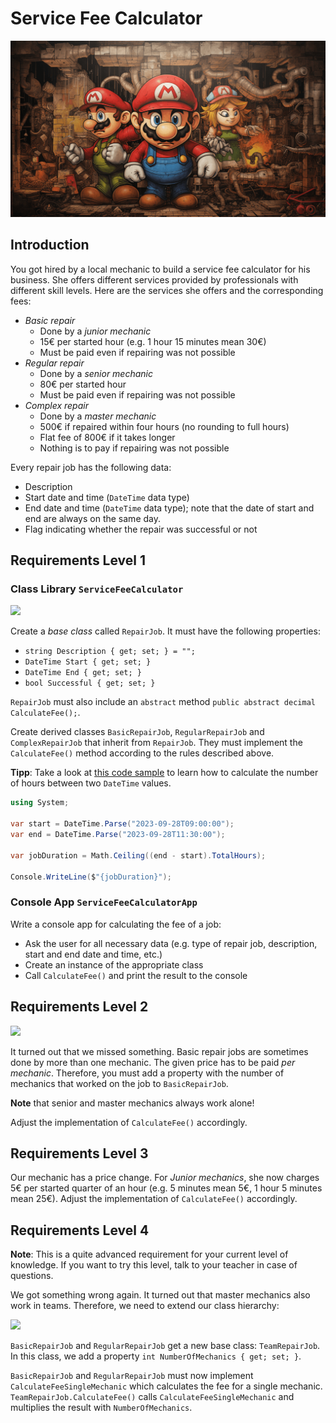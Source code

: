 # Service Fee Calculator

![Hero image](./hero.png)

## Introduction

You got hired by a local mechanic to build a service fee calculator for his business. She offers different services provided by professionals with different skill levels. Here are the services she offers and the corresponding fees:

* *Basic repair*
    * Done by a *junior mechanic*
    * 15€ per started hour (e.g. 1 hour 15 minutes mean 30€)
    * Must be paid even if repairing was not possible
* *Regular repair*
    * Done by a *senior mechanic*
    * 80€ per started hour
    * Must be paid even if repairing was not possible
* *Complex repair*
    * Done by a *master mechanic*
    * 500€ if repaired within four hours (no rounding to full hours)
    * Flat fee of 800€ if it takes longer
    * Nothing is to pay if repairing was not possible

Every repair job has the following data:

- Description
- Start date and time (`DateTime` data type)
- End date and time (`DateTime` data type); note that the date of start and end are always on the same day.
- Flag indicating whether the repair was successful or not

## Requirements Level 1

### Class Library `ServiceFeeCalculator`

[![](https://mermaid.ink/img/pako:eNp9ksFuwjAMhl8lymmTYAy6Fah2GrDDpF1gp6kXN3HbSGlTJc40xPruS4GBVjF8SfT7c-zY3nFhJPKECw3OLRUUFqq0ZsHW2ICyryZjT9_DIXsGp8RJu4issfAa7HVoYapG41cP2qc_o7uD2pkjq-qCLdEJqxpSpj77lkD4ripkGwJLF_RVLc9qZoxmGy8EOpd7fXC0vSITBllICYKYRKEq0GwBWoR_Eb4g3twe-L_dSK6y_bZcp_v9-Z_mA16hrUDJML99x1JOJVaY8iRcJebgNaU8rduA-kaG0JVUZCxPctAOBxw8mc22Fjwh6_EXOq7BidIGJIagHadt0y1LoRyFJ4Wpc1V0urc6yCVR45LRqHPfFYpKn90JU42ckmWYT_k5j0fxJJ7BJMJ4GsFjFEmRjeezfPIwzuX0fjwB3rYD3kD9Ycy5ANxX_Xbc1O5ofwBI4Oa_?type=png)](https://mermaid.live/edit#pako:eNp9ksFuwjAMhl8lymmTYAy6Fah2GrDDpF1gp6kXN3HbSGlTJc40xPruS4GBVjF8SfT7c-zY3nFhJPKECw3OLRUUFqq0ZsHW2ICyryZjT9_DIXsGp8RJu4issfAa7HVoYapG41cP2qc_o7uD2pkjq-qCLdEJqxpSpj77lkD4ripkGwJLF_RVLc9qZoxmGy8EOpd7fXC0vSITBllICYKYRKEq0GwBWoR_Eb4g3twe-L_dSK6y_bZcp_v9-Z_mA16hrUDJML99x1JOJVaY8iRcJebgNaU8rduA-kaG0JVUZCxPctAOBxw8mc22Fjwh6_EXOq7BidIGJIagHadt0y1LoRyFJ4Wpc1V0urc6yCVR45LRqHPfFYpKn90JU42ckmWYT_k5j0fxJJ7BJMJ4GsFjFEmRjeezfPIwzuX0fjwB3rYD3kD9Ycy5ANxX_Xbc1O5ofwBI4Oa_)

Create a _base class_ called `RepairJob`. It must have the following properties:

- `string Description { get; set; } = "";`
- `DateTime Start { get; set; }`
- `DateTime End { get; set; }`
- `bool Successful { get; set; }`

`RepairJob` must also include an `abstract` method `public abstract decimal CalculateFee();`.

Create derived classes `BasicRepairJob`, `RegularRepairJob` and `ComplexRepairJob` that inherit from `RepairJob`. They must implement the `CalculateFee()` method according to the rules described above.

**Tipp**: Take a look at [this code sample](https://dotnetfiddle.net/UPxCVi) to learn how to calculate the number of hours between two `DateTime` values.

```cs
using System;

var start = DateTime.Parse("2023-09-28T09:00:00");
var end = DateTime.Parse("2023-09-28T11:30:00");

var jobDuration = Math.Ceiling((end - start).TotalHours);

Console.WriteLine($"{jobDuration}");
```

### Console App `ServiceFeeCalculatorApp`

Write a console app for calculating the fee of a job:

* Ask the user for all necessary data (e.g. type of repair job, description, start and end date and time, etc.)
* Create an instance of the appropriate class
* Call `CalculateFee()` and print the result to the console

## Requirements Level 2

[![](https://mermaid.ink/img/pako:eNp9kslOwzAQhl_F8gmkLrSFAhEnKByQAIlyQrlM7EliyUtkjxGo5N1xWuimUl9s_fPN6llw4STyjAsNIcwUVB5Mblk6r9iA8o-uYDff_T67haDEWjuIvGIVNfjj0J0zjcbPPWiZfoMuVmp3AnllKzbDILxqSDm7sc2A8E0ZZHMCTwf0eys3auGcZvMoBIZQRr0ytNv5d3vcKkJZYs_RFOhfyicUNVglwk6AtVfGoEg1gyAmUSgDmt2BFmkwhA-IJ6crfjdVdpTdn-txen_A_9O8xw16A0qmBVh2m3Oq0WDOs_SUWELUlPPctgmNjUyu91KR8zwrQQfscYjk5l9W8Ix8xD_od4_WlHYgMTktOH013bZVKlAKKZwtVdXp0esk10RNyIbDzjyoFNWxGAhnhkHJOn1w_XE9HU7H0ysYT3B6OYGLyUSKYnR9VY7PR6W8PBuNgbdtjzdg353bFIDLqp9-V7272h8Li_u_?type=png)](https://mermaid.live/edit#pako:eNp9kslOwzAQhl_F8gmkLrSFAhEnKByQAIlyQrlM7EliyUtkjxGo5N1xWuimUl9s_fPN6llw4STyjAsNIcwUVB5Mblk6r9iA8o-uYDff_T67haDEWjuIvGIVNfjj0J0zjcbPPWiZfoMuVmp3AnllKzbDILxqSDm7sc2A8E0ZZHMCTwf0eys3auGcZvMoBIZQRr0ytNv5d3vcKkJZYs_RFOhfyicUNVglwk6AtVfGoEg1gyAmUSgDmt2BFmkwhA-IJ6crfjdVdpTdn-txen_A_9O8xw16A0qmBVh2m3Oq0WDOs_SUWELUlPPctgmNjUyu91KR8zwrQQfscYjk5l9W8Ix8xD_od4_WlHYgMTktOH013bZVKlAKKZwtVdXp0esk10RNyIbDzjyoFNWxGAhnhkHJOn1w_XE9HU7H0ysYT3B6OYGLyUSKYnR9VY7PR6W8PBuNgbdtjzdg353bFIDLqp9-V7272h8Li_u_)

It turned out that we missed something. Basic repair jobs are sometimes done by more than one mechanic. The given price has to be paid *per mechanic*. Therefore, you must add a property with the number of mechanics that worked on the job to `BasicRepairJob`.

**Note** that senior and master mechanics always work alone!

Adjust the implementation of `CalculateFee()` accordingly.

## Requirements Level 3

Our mechanic has a price change. For *Junior mechanics*, she now charges 5€ per started quarter of an hour (e.g. 5 minutes mean 5€, 1 hour 5 minutes mean 25€). Adjust the implementation of `CalculateFee()` accordingly.

## Requirements Level 4

**Note**: This is a quite advanced requirement for your current level of knowledge. If you want to try this level, talk to your teacher in case of questions.

We got something wrong again. It turned out that master mechanics also work in teams. Therefore, we need to extend our class hierarchy:

[![](https://mermaid.ink/img/pako:eNqVU01P4zAQ_SuWTyAVSlsoNOJEyx5WYpFoTyiXiT1JLPkjsserRd38d5yWtjSCXdUXW2_eGz_PjNdcOIk840JDCAsFlQeTW5bWCzag_E9XsPu_FxdshWD20JZxBG1ZDxCU-D_tBauowfeIPdLcmUbjnx5pY_RAXW_RbgXyylZsgUF41ZBy9hBbAOFKGWRLAk9f4I9WHtDCOc2WUQgMoYx6G2g_33_0pk8elCX2K5oC_XP5hKIGq0Q40u9VGYMiWQZBTKJQBjSbgxapLoQ_EM_Ov6hedgr1n-mXqVQadxZ3GY7bl52g7Hf0FG2_0d-_kg-4QW9AyTSym7LnnGo0mPMsHSWWEDXlPLdtosZGJumjVOQ8z0rQAQccIrnlmxU8Ix9xR_qY_D1LO5CYRGtOb033PyoVKKUUzpaq6vDodYJroiZkw2EXvqwU1bG4FM4Mg5J1GrT692w6nI6ndzCe4PR2AjeTiRTFaHZXjq9Hpby9Go2Bt-2AN2BfnTsYwI3rp4_P2W3tO0VnOpA?type=png)](https://mermaid.live/edit#pako:eNqVU01P4zAQ_SuWTyAVSlsoNOJEyx5WYpFoTyiXiT1JLPkjsserRd38d5yWtjSCXdUXW2_eGz_PjNdcOIk840JDCAsFlQeTW5bWCzag_E9XsPu_FxdshWD20JZxBG1ZDxCU-D_tBauowfeIPdLcmUbjnx5pY_RAXW_RbgXyylZsgUF41ZBy9hBbAOFKGWRLAk9f4I9WHtDCOc2WUQgMoYx6G2g_33_0pk8elCX2K5oC_XP5hKIGq0Q40u9VGYMiWQZBTKJQBjSbgxapLoQ_EM_Ov6hedgr1n-mXqVQadxZ3GY7bl52g7Hf0FG2_0d-_kg-4QW9AyTSym7LnnGo0mPMsHSWWEDXlPLdtosZGJumjVOQ8z0rQAQccIrnlmxU8Ix9xR_qY_D1LO5CYRGtOb033PyoVKKUUzpaq6vDodYJroiZkw2EXvqwU1bG4FM4Mg5J1GrT692w6nI6ndzCe4PR2AjeTiRTFaHZXjq9Hpby9Go2Bt-2AN2BfnTsYwI3rp4_P2W3tO0VnOpA)

`BasicRepairJob` and `RegularRepairJob` get a new base class: `TeamRepairJob`. In this class, we add a property `int NumberOfMechanics { get; set; }`.

`BasicRepairJob` and `RegularRepairJob` must now implement `CalculateFeeSingleMechanic` which calculates the fee for a single mechanic. `TeamRepairJob.CalculateFee()` calls `CalculateFeeSingleMechanic` and multiplies the result with `NumberOfMechanics`.
